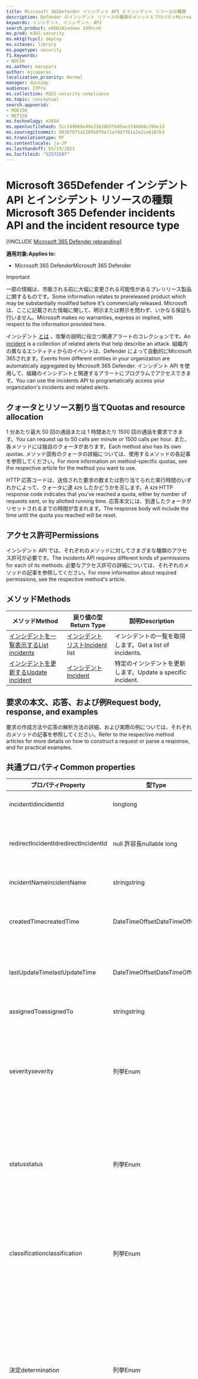 ```yaml
---
title: Microsoft 365Defender インシデント API とインシデント リソースの種類
description: Defender のインシデント リソースの種類のメソッドとプロパティMicrosoft 365する
keywords: インシデント、インシデント、API
search.product: eADQiWindows 10XVcnh
ms.prod: m365-security
ms.mktglfcycl: deploy
ms.sitesec: library
ms.pagetype: security
f1.keywords:
- NOCSH
ms.author: macapara
author: mjcaparas
localization_priority: Normal
manager: dansimp
audience: ITPro
ms.collection: M365-security-compliance
ms.topic: conceptual
search.appverid:
- MOE150
- MET150
ms.technology: m365d
ms.openlocfilehash: 5cc149668e49e21b38b5fb95ae3f40db6c296e1d
ms.sourcegitcommit: 0936f075a1205b8f8a71a7dd7761a2e2ce6167b3
ms.translationtype: MT
ms.contentlocale: ja-JP
ms.lasthandoff: 05/19/2021
ms.locfileid: "52572587"
---
```

# <a name="microsoft-365-defender-incidents-api-and-the-incident-resource-type"></a><span data-ttu-id="2946e-104">Microsoft 365Defender インシデント API とインシデント リソースの種類</span><span class="sxs-lookup"><span data-stu-id="2946e-104">Microsoft 365 Defender incidents API and the incident resource type</span></span>

[!INCLUDE [Microsoft 365 Defender rebranding](../includes/microsoft-defender.md)]

<span data-ttu-id="2946e-105">**適用対象:**</span><span class="sxs-lookup"><span data-stu-id="2946e-105">**Applies to:**</span></span>

- <span data-ttu-id="2946e-106">Microsoft 365 Defender</span><span class="sxs-lookup"><span data-stu-id="2946e-106">Microsoft 365 Defender</span></span>

> [!IMPORTANT]
> <span data-ttu-id="2946e-107">一部の情報は、市販される前に大幅に変更される可能性があるプレリリース製品に関するものです。</span><span class="sxs-lookup"><span data-stu-id="2946e-107">Some information relates to prereleased product which may be substantially modified before it's commercially released.</span></span> <span data-ttu-id="2946e-108">Microsoft は、ここに記載された情報に関して、明示または黙示を問わず、いかなる保証も行いません。</span><span class="sxs-lookup"><span data-stu-id="2946e-108">Microsoft makes no warranties, express or implied, with respect to the information provided here.</span></span>

<span data-ttu-id="2946e-109">インシデント [とは](incidents-overview.md) 、攻撃の説明に役立つ関連アラートのコレクションです。</span><span class="sxs-lookup"><span data-stu-id="2946e-109">An [incident](incidents-overview.md) is a collection of related alerts that help describe an attack.</span></span> <span data-ttu-id="2946e-110">組織内の異なるエンティティからのイベントは、Defender によって自動的にMicrosoft 365されます。</span><span class="sxs-lookup"><span data-stu-id="2946e-110">Events from different entities in your organization are automatically aggregated by Microsoft 365 Defender.</span></span> <span data-ttu-id="2946e-111">インシデント API を使用して、組織のインシデントと関連するアラートにプログラムでアクセスできます。</span><span class="sxs-lookup"><span data-stu-id="2946e-111">You can use the incidents API to programatically access your organization's incidents and related alerts.</span></span>

## <a name="quotas-and-resource-allocation"></a><span data-ttu-id="2946e-112">クォータとリソース割り当て</span><span class="sxs-lookup"><span data-stu-id="2946e-112">Quotas and resource allocation</span></span>

<span data-ttu-id="2946e-113">1 分あたり最大 50 回の通話または 1 時間あたり 1500 回の通話を要求できます。</span><span class="sxs-lookup"><span data-stu-id="2946e-113">You can request up to 50 calls per minute or 1500 calls per hour.</span></span> <span data-ttu-id="2946e-114">また、各メソッドには独自のクォータがあります。</span><span class="sxs-lookup"><span data-stu-id="2946e-114">Each method also has its own quotas.</span></span> <span data-ttu-id="2946e-115">メソッド固有のクォータの詳細については、使用するメソッドの各記事を参照してください。</span><span class="sxs-lookup"><span data-stu-id="2946e-115">For more information on method-specific quotas, see the respective article for the method you want to use.</span></span>

<span data-ttu-id="2946e-116">HTTP 応答コードは、送信された要求の数または割り当てられた実行時間のいずれかによって、クォータに達 `429` したかどうかを示します。</span><span class="sxs-lookup"><span data-stu-id="2946e-116">A `429` HTTP response code indicates that you've reached a quota, either by number of requests sent, or by allotted running time.</span></span> <span data-ttu-id="2946e-117">応答本文には、到達したクォータがリセットされるまでの時間が含まれます。</span><span class="sxs-lookup"><span data-stu-id="2946e-117">The response body will include the time until the quota you reached will be reset.</span></span>

## <a name="permissions"></a><span data-ttu-id="2946e-118">アクセス許可</span><span class="sxs-lookup"><span data-stu-id="2946e-118">Permissions</span></span>

<span data-ttu-id="2946e-119">インシデント API では、それぞれのメソッドに対してさまざまな種類のアクセス許可が必要です。</span><span class="sxs-lookup"><span data-stu-id="2946e-119">The incidents API requires different kinds of permissions for each of its methods.</span></span> <span data-ttu-id="2946e-120">必要なアクセス許可の詳細については、それぞれのメソッドの記事を参照してください。</span><span class="sxs-lookup"><span data-stu-id="2946e-120">For more information about required permissions, see the respective method's article.</span></span>

## <a name="methods"></a><span data-ttu-id="2946e-121">メソッド</span><span class="sxs-lookup"><span data-stu-id="2946e-121">Methods</span></span>

<span data-ttu-id="2946e-122">メソッド</span><span class="sxs-lookup"><span data-stu-id="2946e-122">Method</span></span> | <span data-ttu-id="2946e-123">戻り値の型</span><span class="sxs-lookup"><span data-stu-id="2946e-123">Return Type</span></span> | <span data-ttu-id="2946e-124">説明</span><span class="sxs-lookup"><span data-stu-id="2946e-124">Description</span></span>
-|-|-
[<span data-ttu-id="2946e-125">インシデントを一覧表示する</span><span class="sxs-lookup"><span data-stu-id="2946e-125">List incidents</span></span>](api-list-incidents.md) | <span data-ttu-id="2946e-126">[インシデント リスト](api-incident.md)</span><span class="sxs-lookup"><span data-stu-id="2946e-126">[Incident](api-incident.md) list</span></span> | <span data-ttu-id="2946e-127">インシデントの一覧を取得します。</span><span class="sxs-lookup"><span data-stu-id="2946e-127">Get a list of incidents.</span></span>
[<span data-ttu-id="2946e-128">インシデントを更新する</span><span class="sxs-lookup"><span data-stu-id="2946e-128">Update incident</span></span>](api-update-incidents.md) | [<span data-ttu-id="2946e-129">インシデント</span><span class="sxs-lookup"><span data-stu-id="2946e-129">Incident</span></span>](api-incident.md) | <span data-ttu-id="2946e-130">特定のインシデントを更新します。</span><span class="sxs-lookup"><span data-stu-id="2946e-130">Update a specific incident.</span></span>

## <a name="request-body-response-and-examples"></a><span data-ttu-id="2946e-131">要求の本文、応答、および例</span><span class="sxs-lookup"><span data-stu-id="2946e-131">Request body, response, and examples</span></span>

<span data-ttu-id="2946e-132">要求の作成方法や応答の解析方法の詳細、および実際の例については、それぞれのメソッドの記事を参照してください。</span><span class="sxs-lookup"><span data-stu-id="2946e-132">Refer to the respective method articles for more details on how to construct a request or parse a response, and for practical examples.</span></span>

## <a name="common-properties"></a><span data-ttu-id="2946e-133">共通プロパティ</span><span class="sxs-lookup"><span data-stu-id="2946e-133">Common properties</span></span>

<span data-ttu-id="2946e-134">プロパティ</span><span class="sxs-lookup"><span data-stu-id="2946e-134">Property</span></span> | <span data-ttu-id="2946e-135">型</span><span class="sxs-lookup"><span data-stu-id="2946e-135">Type</span></span> | <span data-ttu-id="2946e-136">説明</span><span class="sxs-lookup"><span data-stu-id="2946e-136">Description</span></span>
-|-|-
<span data-ttu-id="2946e-137">incidentId</span><span class="sxs-lookup"><span data-stu-id="2946e-137">incidentId</span></span> | <span data-ttu-id="2946e-138">long</span><span class="sxs-lookup"><span data-stu-id="2946e-138">long</span></span> | <span data-ttu-id="2946e-139">インシデントの一意の ID。</span><span class="sxs-lookup"><span data-stu-id="2946e-139">Incident unique ID.</span></span>
<span data-ttu-id="2946e-140">redirectIncidentId</span><span class="sxs-lookup"><span data-stu-id="2946e-140">redirectIncidentId</span></span> | <span data-ttu-id="2946e-141">null 許容長</span><span class="sxs-lookup"><span data-stu-id="2946e-141">nullable long</span></span> | <span data-ttu-id="2946e-142">現在のインシデントが結合されたインシデント ID。</span><span class="sxs-lookup"><span data-stu-id="2946e-142">The Incident ID the current Incident was merged to.</span></span>
<span data-ttu-id="2946e-143">incidentName</span><span class="sxs-lookup"><span data-stu-id="2946e-143">incidentName</span></span> | <span data-ttu-id="2946e-144">string</span><span class="sxs-lookup"><span data-stu-id="2946e-144">string</span></span> | <span data-ttu-id="2946e-145">インシデントの名前。</span><span class="sxs-lookup"><span data-stu-id="2946e-145">The name of the Incident.</span></span>
<span data-ttu-id="2946e-146">createdTime</span><span class="sxs-lookup"><span data-stu-id="2946e-146">createdTime</span></span> | <span data-ttu-id="2946e-147">DateTimeOffset</span><span class="sxs-lookup"><span data-stu-id="2946e-147">DateTimeOffset</span></span> | <span data-ttu-id="2946e-148">インシデントが作成された日付と時刻 (UTC)。</span><span class="sxs-lookup"><span data-stu-id="2946e-148">The date and time (in UTC) the Incident was created.</span></span>
<span data-ttu-id="2946e-149">lastUpdateTime</span><span class="sxs-lookup"><span data-stu-id="2946e-149">lastUpdateTime</span></span> | <span data-ttu-id="2946e-150">DateTimeOffset</span><span class="sxs-lookup"><span data-stu-id="2946e-150">DateTimeOffset</span></span> | <span data-ttu-id="2946e-151">インシデントが最後に更新された日時 (UTC)。</span><span class="sxs-lookup"><span data-stu-id="2946e-151">The date and time (in UTC) the Incident was last updated.</span></span>
<span data-ttu-id="2946e-152">assignedTo</span><span class="sxs-lookup"><span data-stu-id="2946e-152">assignedTo</span></span> | <span data-ttu-id="2946e-153">string</span><span class="sxs-lookup"><span data-stu-id="2946e-153">string</span></span> | <span data-ttu-id="2946e-154">インシデントの所有者。</span><span class="sxs-lookup"><span data-stu-id="2946e-154">Owner of the Incident.</span></span>
<span data-ttu-id="2946e-155">severity</span><span class="sxs-lookup"><span data-stu-id="2946e-155">severity</span></span> | <span data-ttu-id="2946e-156">列挙</span><span class="sxs-lookup"><span data-stu-id="2946e-156">Enum</span></span> | <span data-ttu-id="2946e-157">インシデントの重大度。</span><span class="sxs-lookup"><span data-stu-id="2946e-157">Severity of the Incident.</span></span> <span data-ttu-id="2946e-158">使用できる値は ```UnSpecified``` ```Informational``` ```Low``` 、、、、、 ```Medium``` および ```High``` です。</span><span class="sxs-lookup"><span data-stu-id="2946e-158">Possible values are: ```UnSpecified```, ```Informational```, ```Low```, ```Medium```, and ```High```.</span></span>
<span data-ttu-id="2946e-159">status</span><span class="sxs-lookup"><span data-stu-id="2946e-159">status</span></span> | <span data-ttu-id="2946e-160">列挙</span><span class="sxs-lookup"><span data-stu-id="2946e-160">Enum</span></span> | <span data-ttu-id="2946e-161">インシデントの現在の状態を指定します。</span><span class="sxs-lookup"><span data-stu-id="2946e-161">Specifies the current status of the incident.</span></span> <span data-ttu-id="2946e-162">使用できる値は ```Active``` ```Resolved``` 、、、および ```Redirected``` です。</span><span class="sxs-lookup"><span data-stu-id="2946e-162">Possible values are: ```Active```, ```Resolved```, and ```Redirected```.</span></span>
<span data-ttu-id="2946e-163">classification</span><span class="sxs-lookup"><span data-stu-id="2946e-163">classification</span></span> | <span data-ttu-id="2946e-164">列挙</span><span class="sxs-lookup"><span data-stu-id="2946e-164">Enum</span></span> | <span data-ttu-id="2946e-165">インシデントの仕様。</span><span class="sxs-lookup"><span data-stu-id="2946e-165">Specification of the incident.</span></span> <span data-ttu-id="2946e-166">可能な値は、```Unknown```、```FalsePositive```、```TruePositive``` です。</span><span class="sxs-lookup"><span data-stu-id="2946e-166">Possible values are: ```Unknown```, ```FalsePositive```, ```TruePositive```.</span></span>
<span data-ttu-id="2946e-167">決定</span><span class="sxs-lookup"><span data-stu-id="2946e-167">determination</span></span> | <span data-ttu-id="2946e-168">列挙</span><span class="sxs-lookup"><span data-stu-id="2946e-168">Enum</span></span> | <span data-ttu-id="2946e-169">インシデントの決定を指定します。</span><span class="sxs-lookup"><span data-stu-id="2946e-169">Specifies the determination of the incident.</span></span> <span data-ttu-id="2946e-170">可能な値は、```NotAvailable```、```Apt```、```Malware```、```SecurityPersonnel```、```SecurityTesting```、```UnwantedSoftware```、```Other``` です。</span><span class="sxs-lookup"><span data-stu-id="2946e-170">Possible values are: ```NotAvailable```, ```Apt```, ```Malware```, ```SecurityPersonnel```, ```SecurityTesting```, ```UnwantedSoftware```, ```Other```.</span></span>
<span data-ttu-id="2946e-171">tags</span><span class="sxs-lookup"><span data-stu-id="2946e-171">tags</span></span> | <span data-ttu-id="2946e-172">string List</span><span class="sxs-lookup"><span data-stu-id="2946e-172">string List</span></span> | <span data-ttu-id="2946e-173">インシデント タグの一覧。</span><span class="sxs-lookup"><span data-stu-id="2946e-173">List of Incident tags.</span></span>
<span data-ttu-id="2946e-174">comments</span><span class="sxs-lookup"><span data-stu-id="2946e-174">comments</span></span> | <span data-ttu-id="2946e-175">インシデント コメントの一覧</span><span class="sxs-lookup"><span data-stu-id="2946e-175">List of incident comments</span></span> | <span data-ttu-id="2946e-176">インシデント コメント オブジェクトには、コメント文字列、createBy 文字列、createTime 日付時刻が含まれます。</span><span class="sxs-lookup"><span data-stu-id="2946e-176">Incident Comment object contains: comment string, createdBy string, and createTime date time.</span></span>
<span data-ttu-id="2946e-177">アラート</span><span class="sxs-lookup"><span data-stu-id="2946e-177">alerts</span></span> | <span data-ttu-id="2946e-178">アラート リスト</span><span class="sxs-lookup"><span data-stu-id="2946e-178">Alert List</span></span> | <span data-ttu-id="2946e-179">関連するアラートの一覧。</span><span class="sxs-lookup"><span data-stu-id="2946e-179">List of related alerts.</span></span> <span data-ttu-id="2946e-180">「List Incidents [API」のドキュメントの例](api-list-incidents.md) を参照してください。</span><span class="sxs-lookup"><span data-stu-id="2946e-180">See examples at [List incidents](api-list-incidents.md) API documentation.</span></span>

## <a name="related-articles"></a><span data-ttu-id="2946e-181">関連記事</span><span class="sxs-lookup"><span data-stu-id="2946e-181">Related articles</span></span>

- [<span data-ttu-id="2946e-182">Microsoft 365Defender API の概要</span><span class="sxs-lookup"><span data-stu-id="2946e-182">Microsoft 365 Defender APIs overview</span></span>](api-overview.md)
- [<span data-ttu-id="2946e-183">インシデントの概要</span><span class="sxs-lookup"><span data-stu-id="2946e-183">Incidents overview</span></span>](incidents-overview.md)
- [<span data-ttu-id="2946e-184">インシデント API の一覧表示</span><span class="sxs-lookup"><span data-stu-id="2946e-184">List incidents API</span></span>](api-list-incidents.md)
- [<span data-ttu-id="2946e-185">インシデント API の更新</span><span class="sxs-lookup"><span data-stu-id="2946e-185">Update incident API</span></span>](api-update-incidents.md)
